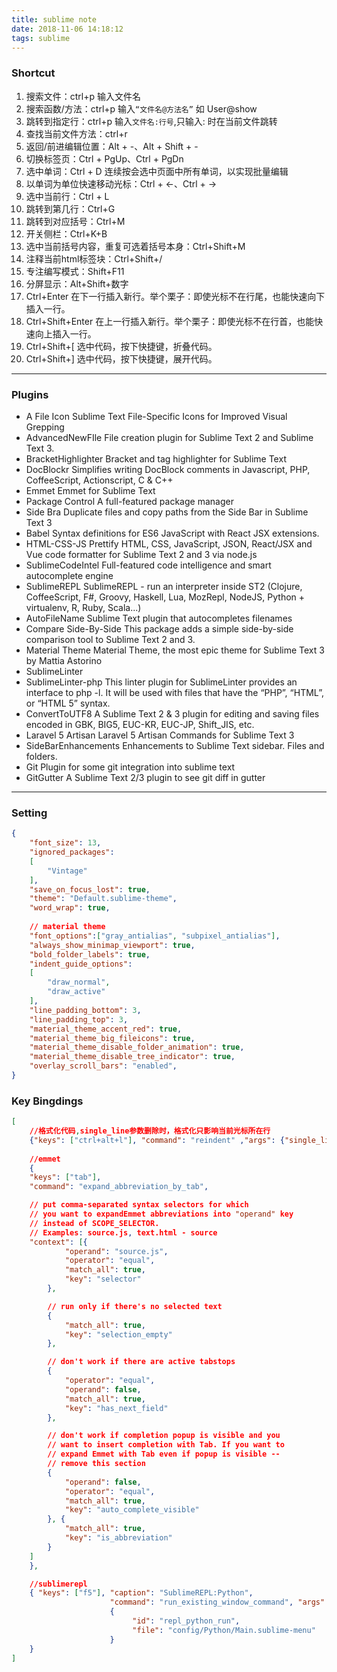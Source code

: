 ```yaml
---
title: sublime note
date: 2018-11-06 14:18:12
tags: sublime
---
```

### Shortcut
1. 搜索文件：ctrl+p 输入文件名
2. 搜索函数/方法：ctrl+p 输入`“文件名@方法名”` 如 User@show
3. 跳转到指定行：ctrl+p 输入`文件名:行号`,只输入: 时在当前文件跳转
4. 查找当前文件方法：ctrl+r
5. 返回/前进编辑位置：Alt + -、Alt + Shift + -
6. 切换标签页：Ctrl + PgUp、Ctrl + PgDn
7. 选中单词：Ctrl + D 连续按会选中页面中所有单词，以实现批量编辑
8. 以单词为单位快速移动光标：Ctrl + ←、Ctrl + →
9. 选中当前行：Ctrl + L
10. 跳转到第几行：Ctrl+G
11. 跳转到对应括号：Ctrl+M
12. 开关侧栏：Ctrl+K+B
13. 选中当前括号内容，重复可选着括号本身：Ctrl+Shift+M
14. 注释当前html标签块：Ctrl+Shift+/
15. 专注编写模式：Shift+F11
16. 分屏显示：Alt+Shift+数字
17. Ctrl+Enter 在下一行插入新行。举个栗子：即使光标不在行尾，也能快速向下插入一行。
18. Ctrl+Shift+Enter 在上一行插入新行。举个栗子：即使光标不在行首，也能快速向上插入一行。
19. Ctrl+Shift+[ 选中代码，按下快捷键，折叠代码。
20. Ctrl+Shift+] 选中代码，按下快捷键，展开代码。

---
### Plugins
- A File Icon
Sublime Text File-Specific Icons for Improved Visual Grepping
- AdvancedNewFIle
File creation plugin for Sublime Text 2 and Sublime Text 3.
- BracketHighlighter
Bracket and tag highlighter for Sublime Text 
- DocBlockr
Simplifies writing DocBlock comments in Javascript, PHP, CoffeeScript, Actionscript, C & C++
- Emmet
Emmet for Sublime Text
- Package Control
A full-featured package manager
- Side Bra
Duplicate files and copy paths from the Side Bar in Sublime Text 3
- Babel
Syntax definitions for ES6 JavaScript with React JSX extensions.
- HTML-CSS-JS Prettify
HTML, CSS, JavaScript, JSON, React/JSX and Vue code formatter for Sublime Text 2 and 3 via node.js
- SublimeCodeIntel
Full-featured code intelligence and smart autocomplete engine
- SublimeREPL
SublimeREPL - run an interpreter inside ST2 (Clojure, CoffeeScript, F#, Groovy, Haskell, Lua, MozRepl, NodeJS, Python + virtualenv, R, Ruby, Scala...)
- Auto​File​Name
Sublime Text plugin that autocompletes filenames
- Compare Side-By-Side
This package adds a simple side-by-side comparison tool to Sublime Text 2 and 3.
- Material Theme
Material Theme, the most epic theme for Sublime Text 3 by Mattia Astorino
- SublimeLinter
- SublimeLinter-php
This linter plugin for SublimeLinter provides an interface to php -l. It will be used with files that have the “PHP”, “HTML”, or “HTML 5” syntax.
- ConvertToUTF8
A Sublime Text 2 & 3 plugin for editing and saving files encoded in GBK, BIG5, EUC-KR, EUC-JP, Shift_JIS, etc.
- Laravel 5 Artisan
Laravel 5 Artisan Commands for Sublime Text 3
- SideBarEnhancements
Enhancements to Sublime Text sidebar. Files and folders.
- Git
Plugin for some git integration into sublime text
- GitGutter
A Sublime Text 2/3 plugin to see git diff in gutter

---

### Setting
```json
{
	"font_size": 13,
	"ignored_packages":
	[
		"Vintage"
	],
    "save_on_focus_lost": true,
	"theme": "Default.sublime-theme",
	"word_wrap": true,
    
    // material theme
    "font_options":["gray_antialias", "subpixel_antialias"],
    "always_show_minimap_viewport": true,
    "bold_folder_labels": true,
    "indent_guide_options":
    [
        "draw_normal",
        "draw_active"
    ],
    "line_padding_bottom": 3,
    "line_padding_top": 3,
    "material_theme_accent_red": true,
    "material_theme_big_fileicons": true,
    "material_theme_disable_folder_animation": true,
    "material_theme_disable_tree_indicator": true,
    "overlay_scroll_bars": "enabled",
}

```

### Key Bingdings
```json
[
	//格式化代码,single_line参数删除时，格式化只影响当前光标所在行
	{"keys": ["ctrl+alt+l"], "command": "reindent" ,"args": {"single_line": false}},
    
	//emmet
	{
    "keys": ["tab"],
    "command": "expand_abbreviation_by_tab",

    // put comma-separated syntax selectors for which 
    // you want to expandEmmet abbreviations into "operand" key 
    // instead of SCOPE_SELECTOR.
    // Examples: source.js, text.html - source
    "context": [{
            "operand": "source.js",
            "operator": "equal",
            "match_all": true,
            "key": "selector"
        },

        // run only if there's no selected text
        {
            "match_all": true,
            "key": "selection_empty"
        },

        // don't work if there are active tabstops
        {
            "operator": "equal",
            "operand": false,
            "match_all": true,
            "key": "has_next_field"
        },

        // don't work if completion popup is visible and you
        // want to insert completion with Tab. If you want to
        // expand Emmet with Tab even if popup is visible -- 
        // remove this section
        {
            "operand": false,
            "operator": "equal",
            "match_all": true,
            "key": "auto_complete_visible"
        }, {
            "match_all": true,
            "key": "is_abbreviation"
        }
    ]
	},

    //sublimerepl
    { "keys": ["f5"], "caption": "SublimeREPL:Python", 
                      "command": "run_existing_window_command", "args":
                      {
                           "id": "repl_python_run",
                           "file": "config/Python/Main.sublime-menu"
                      } 
    }
]


```